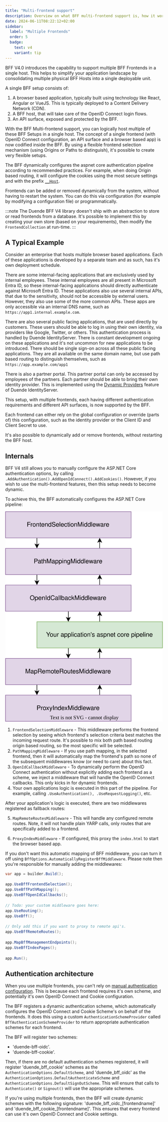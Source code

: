 ```yaml
---
title: "Multi-frontend support"
description: Overview on what BFF multi-frontend support is, how it works and why you would use it. 
date: 2024-06-11T08:22:12+02:00
sidebar:
  label: "Multiple Frontends"
  order: 5
  badge:
    text: v4
    variant: tip
---
```


BFF V4.0 introduces the capability to support multiple BFF Frontends in a single host. This helps to simplify your application landscape by consolidating multiple physical BFF Hosts into a single deployable unit. 

A single BFF setup consists of:
1. A browser based application, typically built using technology like React, Angular or VueJS. This is typically deployed to a Content Delivery Network (CDN). 
2. A BFF host, that will take care of the OpenID Connect login flows. 
3. An API surface, exposed and protected by the BFF. 

With the BFF Multi-frontend support, you can logically host multiple of these BFF Setups in a single host. The concept of a single frontend (with OpenID Connect configuration, an API surface and a browser based app) is now codified inside the BFF. By using a flexible frontend selection mechanism (using Origins or Paths to distinguish), it's possible to create very flexible setups. 

The BFF dynamically configures the aspnet core authentication pipeline according to recommended practices. For example, when doing Origin based routing, it will configure the cookies using the most secure settings and with the prefix [`__Host`](https://developer.mozilla.org/en-US/docs/Web/HTTP/Reference/Headers/Set-Cookie). 

Frontends can be added or removed dynamically from the system, without having to restart the system. You can do this via configuration (for example by modifying a configuration file) or programmatically. 

:::note
The Duende BFF V4 library doesn't ship with an abstraction to store or read frontends from a database. It's possible to implement this by creating your own store (based on your requirements), then modify the `FrontendCollection` at run-time. 
:::

## A Typical Example

Consider an enterprise that hosts multiple browser based applications. Each of these applications is developed by a separate team and as such, has it's own deployment schedule. 

There are some internal-facing applications that are exclusively used by internal employees. These internal employees are all present in Microsoft Entra ID, so these internal-facing applications should directly authenticate against Microsoft Entra ID. These applications also use several internal APIs, that due to the sensitivity, should not be accessible by external users. However, they also use some of the more common APIs. These apps are only accessible via an internal DNS name, such as `https://app1.internal.example.com`. 

There are also several public facing applications, that are used directly by customers. These users should be able to log in using their own identity, via providers like Google, Twitter, or others. This authentication process is handled by Duende IdentityServer. There is constant development ongoing on these applications and it's not uncommon for new applications to be introduced. There should be single sign-on across all these public facing applications. They are all available on the same domain name, but use path based routing to distinguish themselves, such as `https://app.example.com/app1`

There is also a partner portal. This partner portal can only be accessed by employees of the partners. Each partner should be able to bring their own identity provider. This is implemented using the [Dynamic Providers](/identityserver/ui/login/dynamicproviders/) feature of Duende IdentityServer. 

This setup, with multiple frontends, each having different authentication requirements and different API surfaces, is now supported by the BFF. 

Each frontend can either rely on the global configuration or override (parts of) this configuration, such as the identity provider or the Client ID and Client Secret to use. 

It's also possible to dynamically add or remove frontends, without restarting the BFF host. 

## Internals

BFF V4 still allows you to manually configure the ASP.NET Core authentication options, by calling `.AddAuthentication().AddOpenIdConnect().AddCookies()`. However, if you wish to use the multi-frontend features, then this setup needs to become dynamic. 

To achieve this, the BFF automatically configures the ASP.NET Core pipeline:

![BFF Multi-Frontend Pipeline](../images/bff_multi_frontend_pipeline.svg)

1. `FrontendSelectionMiddleware` - This middleware performs the frontend selection by seeing which frontend's selection criteria best matches the incoming request route. It's possible to mix both path based routing origin based routing, so the most specific will be selected. 
2. `PathMappingMiddleware` - If you use path mapping, in the selected frontend, then it will automatically map the frontend's path so none of the subsequent middlewares know (or need to care) about this fact. 
3. `OpenIdCallbackMiddleware` - To dynamically perform the OpenID Connect authentication without explicitly adding each frontend as a scheme, we inject a middleware that will handle the OpenID Connect callbacks. This only kicks in for dynamic frontends.
4. Your own applications logic is executed in this part of the pipeline. For example, calling `.UseAuthentication(), .UseRequestLogging()`, etc. 

After your application's logic is executed, there are two middlewares registered as fallback routes:

5. `MapRemoteRoutesMiddleware` - This will handle any configured remote routes. Note, it will not handle plain YARP calls, only routes that are specifically added to a frontend.
    
6. `ProxyIndexMiddleware` - If configured, this proxy the `index.html` to start the browser based app.  

If you don't want this automatic mapping of BFF middleware, you can turn it off using `BffOptions.AutomaticallyRegisterBffMiddleware`. Please note then you're responsible for manually adding the middlewares:

```csharp
var app = builder.Build();

app.UseBffFrontendSelection();
app.UseBffPathMapping();
app.UseBffOpenIdCallbacks();

// Todo: your custom middleware goes here:
app.UseRouting(); 
app.UseBff();

// Only add this if you want to proxy to remote api's. 
app.UseBffRemoteRoutes();

app.MapBffManagementEndpoints();
app.UseBffIndexPages();

app.Run();
```

## Authentication architecture

When you use multiple frontends, you can't rely on [manual authentication configuration](../fundamentals/session/handlers.mdx#manually-configuring-authentication). This is because each frontend requires it's own scheme, and potentially it's own OpenID Connect and Cookie configuration. 

The BFF registers a dynamic authentication scheme, which automatically configures the OpenID Connect and Cookie Scheme's on behalf of the frontends. It does this using a custom `AuthenticationSchemeProvider` called `BffAuthenticationSchemeProvider` to return appropriate authentication schemes for each frontend. 

The BFF will register two schemes:
* 'duende-bff-oidc'. 
* 'duende-bff-cookie'. 

Then, if there are no default authentication schemes registered, it will register 'duende_bff_cookie' schemes as the `AuthenticationOptions.DefaultScheme`, and 'duende_bff_oidc' as the `AuthenticationOptions.DefaultAuthenticateScheme` and `AuthenticationOptions.DefaultSignOutScheme`. This will ensure that calls to `Authenticate()` or `Signout()` will use the appropriate schemes. 

If you're using multiple frontends, then the BFF will create dynamic schemes with the following signature: 'duende_bff_oidc_[frontendname]' and 'duende_bff_cookie_[frontendname]'. This ensures that every frontend can use it's own OpenID Connect and Cookie settings. 

